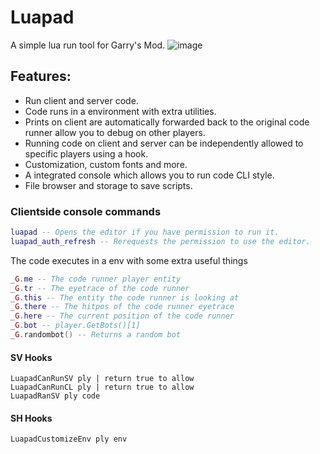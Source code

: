 # Luapad
A simple lua run tool for Garry's Mod.
![image](https://github.com/user-attachments/assets/d66411e1-3f8e-4d35-8468-edaebbef5e42)

## Features:
- Run client and server code.
- Code runs in a environment with extra utilities.
- Prints on client are automatically forwarded back to the original code runner allow you to debug on other players.
- Running code on client and server can be independently allowed to specific players using a hook.
- Customization, custom fonts and more.
- A integrated console which allows you to run code CLI style.
- File browser and storage to save scripts.

### Clientside console commands
```lua
luapad -- Opens the editor if you have permission to run it.
luapad_auth_refresh -- Rerequests the permission to use the editor.
```

The code executes in a env with some extra useful things
```lua
_G.me -- The code runner player entity
_G.tr -- The eyetrace of the code runner
_G.this -- The entity the code runner is looking at
_G.there -- The hitpos of the code runner eyetrace
_G.here -- The current position of the code runner
_G.bot -- player.GetBots()[1]
_G.randombot() -- Returns a random bot
```

#### SV Hooks
```
LuapadCanRunSV ply | return true to allow
LuapadCanRunCL ply | return true to allow
LuapadRanSV ply code
```

#### SH Hooks
```
LuapadCustomizeEnv ply env
```

